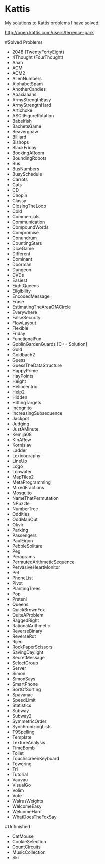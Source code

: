 # Kattis
My solutions to Kattis problems I have solved.

http://open.kattis.com/users/terrence-park

#Solved Problems
- 2048 (TwentyFortyEight)
- 4Thought (FourThought)
- Aaah
- ACM
- ACM2
- AlienNumbers
- AlphabetSpam
- AnotherCandies
- Apaxiaaans
- ArmyStrengthEasy
- ArmyStrengthHard
- Artichoke
- ASCIIFigureRotation
- Babelfish
- BachetsGame
- Beavergnaw
- Billiard
- Bishops
- BlackFriday
- BookingARoom
- BoundingRobots
- Bus
- BusNumbers
- BusySchedule
- Carrots
- Cats
- CD
- Chopin
- Classy
- ClosingTheLoop
- Cold
- Commercials
- Communication
- CompoundWords
- Compromise
- Conundrum
- CountingStars
- DiceGame
- Different
- Dominant
- Doorman
- Dungeon
- DVDs
- Easiest
- EightQueens
- Eligibility
- EncodedMessage
- Erase
- EstimatingTheAreaOfACircle
- Everywhere
- FalseSecurity
- FlowLayout
- Flexible
- Friday
- FunctionalFun
- GoblinGardenGuards [C++ Solution]
- Gold
- Goldbach2
- Guess
- GuessTheDataStructure
- HappyPrime
- HayPoints
- Height
- Heliocentric
- Help2
- Hidden
- HittingTargets
- Incognito
- IncreasingSubsequence
- Jackpot
- Judging
- JustAMinute
- Kemija08
- KInARow
- Kornislav
- Ladder
- Lexicography
- LineUp
- Logo
- Loowater
- MapTiles2
- MetaProgramming
- MixedFractions
- Mosquito
- NameThatPermutation
- NPuzzle
- NumberTree
- Oddities
- OddManOut
- Okvir
- Parking
- Passengers
- PaulEigon
- PebbleSolitare
- Peg
- Peragrams
- PermutedArithmeticSequence
- PervasiveHeartMonitor
- Pet
- PhoneList
- Pivot
- PlantingTrees
- Pop
- Prsteni
- Queens
- QuickBrownFox
- QuiteAProblem
- RaggedRight
- RationalArithmetic
- ReverseBinary
- ReverseRot
- Rijeci
- RockPaperScissors
- SavingDaylight
- SecretMessage
- SelectGroup
- Server
- Simon
- SimonSays
- SmartPhone
- SortOfSorting
- Spavanac
- SpeedLimit
- Statistics
- Subway
- Subway2
- SymmetricOrder
- SynchronizingLists
- T9Spelling
- Template
- TextureAnalysis
- TimeBomb
- Toilet
- TouchscreenKeyboard
- Towering
- Tri
- Tutorial
- Vauvau
- VisualGo
- Volim
- Vote
- WalrusWeights
- WelcomeEasy
- WelcomeHard
- WhatDoesTheFoxSay

#Unfinished
- CatMouse
- CookieSelection
- CountCircuits
- MusicCollection
- Ski
